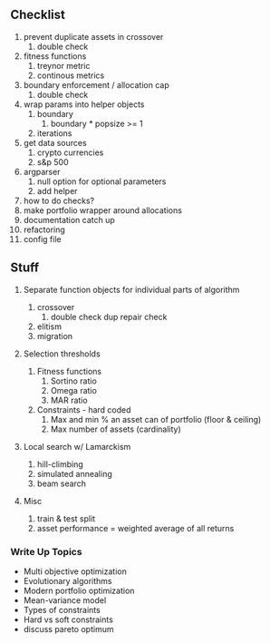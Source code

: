 ## Checklist
1. prevent duplicate assets in crossover
    1. double check
1. fitness functions
    1. treynor metric
    1. continous metrics
1. boundary enforcement / allocation cap
    1. double check
1. wrap params into helper objects
    1. boundary
        1. boundary * popsize >= 1
    1. iterations
1. get data sources
    1. crypto currencies
    1. s&p 500
1. argparser 
    1. null option for optional parameters
    1. add helper
1. how to do checks?
1. make portfolio wrapper around allocations
1. documentation catch up
1. refactoring
1. config file

## Stuff
1. Separate function objects for individual parts of algorithm
    1. crossover
        1. double check dup repair check
    1. elitism
    1. migration
    
1. Selection thresholds 
    1. Fitness functions
        1. Sortino ratio
        1. Omega ratio
        1. MAR ratio
    1. Constraints - hard coded
        1. Max and min % an asset can of portfolio (floor & ceiling)
        1. Max number of assets (cardinality)
        
1. Local search w/ Lamarckism
    1. hill-climbing
    1. simulated annealing
    1. beam search
    
1. Misc
    1. train & test split
    1. asset performance = weighted average of all returns

### Write Up Topics
- Multi objective optimization
- Evolutionary algorithms
- Modern portfolio optimization
- Mean-variance model
- Types of constraints
- Hard vs soft constraints
- discuss pareto optimum